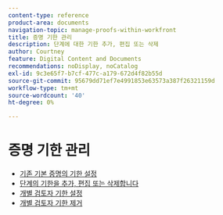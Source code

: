 ```yaml
---
content-type: reference
product-area: documents
navigation-topic: manage-proofs-within-workfront
title: 증명 기한 관리
description: 단계에 대한 기한 추가, 편집 또는 삭제
author: Courtney
feature: Digital Content and Documents
recommendations: noDisplay, noCatalog
exl-id: 9c3e65f7-b7cf-477c-a179-672d4f82b55d
source-git-commit: 95679dd71ef7e4991853e63573a387f26321159d
workflow-type: tm+mt
source-wordcount: '40'
ht-degree: 0%

---
```


# 증명 기한 관리

* [기존 기본 증명의 기한 설정](../../../../review-and-approve-work/proofing/managing-proofs-within-workfront/manage-proof-deadlines/set-deadline-basic-proof.md)
* [단계의 기한을 추가, 편집 또는 삭제합니다](../../../../review-and-approve-work/proofing/managing-proofs-within-workfront/manage-proof-deadlines/add-edit-delete-deadline.md)
* [개별 검토자 기한 설정](../../../../review-and-approve-work/proofing/managing-proofs-within-workfront/manage-proof-deadlines/set-individual-deadlines.md)
* [개별 검토자 기한 제거](../../../../review-and-approve-work/proofing/managing-proofs-within-workfront/manage-proof-deadlines/remove-individual-deadlines.md)
